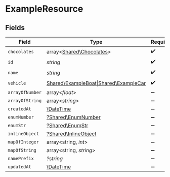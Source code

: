 # ExampleResource


## Fields

| Field                                                                         | Type                                                                          | Required                                                                      | Description                                                                   |
| ----------------------------------------------------------------------------- | ----------------------------------------------------------------------------- | ----------------------------------------------------------------------------- | ----------------------------------------------------------------------------- |
| `chocolates`                                                                  | array<[Shared\Chocolates](../../Models/Shared/Chocolates.md)>                 | :heavy_check_mark:                                                            | N/A                                                                           |
| `id`                                                                          | *string*                                                                      | :heavy_check_mark:                                                            | N/A                                                                           |
| `name`                                                                        | *string*                                                                      | :heavy_check_mark:                                                            | N/A                                                                           |
| `vehicle`                                                                     | [Shared\ExampleBoat\|Shared\ExampleCar](../../Models/Shared/ExampleVehicle.md) | :heavy_check_mark:                                                            | N/A                                                                           |
| `arrayOfNumber`                                                               | array<*float*>                                                                | :heavy_minus_sign:                                                            | N/A                                                                           |
| `arrayOfString`                                                               | array<*string*>                                                               | :heavy_minus_sign:                                                            | N/A                                                                           |
| `createdAt`                                                                   | [\DateTime](https://www.php.net/manual/en/class.datetime.php)                 | :heavy_minus_sign:                                                            | N/A                                                                           |
| `enumNumber`                                                                  | [?Shared\EnumNumber](../../Models/Shared/EnumNumber.md)                       | :heavy_minus_sign:                                                            | N/A                                                                           |
| `enumStr`                                                                     | [?Shared\EnumStr](../../Models/Shared/EnumStr.md)                             | :heavy_minus_sign:                                                            | N/A                                                                           |
| `inlineObject`                                                                | [?Shared\InlineObject](../../Models/Shared/InlineObject.md)                   | :heavy_minus_sign:                                                            | N/A                                                                           |
| `mapOfInteger`                                                                | array<string, *int*>                                                          | :heavy_minus_sign:                                                            | N/A                                                                           |
| `mapOfString`                                                                 | array<string, *string*>                                                       | :heavy_minus_sign:                                                            | N/A                                                                           |
| `namePrefix`                                                                  | *?string*                                                                     | :heavy_minus_sign:                                                            | N/A                                                                           |
| `updatedAt`                                                                   | [\DateTime](https://www.php.net/manual/en/class.datetime.php)                 | :heavy_minus_sign:                                                            | N/A                                                                           |